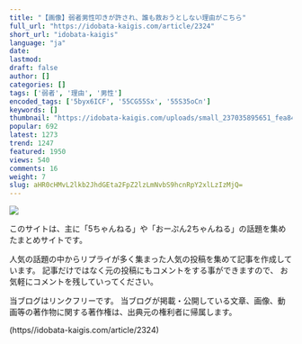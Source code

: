 ```yaml
---
title: "【画像】弱者男性叩きが許され、誰も救おうとしない理由がこちら"
full_url: "https://idobata-kaigis.com/article/2324"
short_url: "idobata-kaigis"
language: "ja"
date: 
lastmod: 
draft: false
author: []
categories: []
tags: ['弱者', '理由', '男性']
encoded_tags: ['5byx6ICF', '55CG55Sx', '55S35oCn']
keywords: []
thumbnail: "https://idobata-kaigis.com/uploads/small_237035895651_fea843b4f9.jpg"
popular: 692
latest: 1273
trend: 1247
featured: 1950
views: 540
comments: 16
weight: 7
slug: aHR0cHMvL2lkb2JhdGEta2FpZ2lzLmNvbS9hcnRpY2xlLzIzMjQ=
---
```


![](https://idobata-kaigis.com/uploads/small_237035895651_fea843b4f9.jpg)

<div><p class=''>このサイトは、主に「5ちゃんねる」や「おーぷん2ちゃんねる」の話題を集めたまとめサイトです。</p><p>人気の話題の中からリプライが多く集まった人気の投稿を集めて記事を作成しています。 記事だけではなく元の投稿にもコメントをする事ができますので、 お気軽にコメントを残していってください。</p><p class=''>当ブログはリンクフリーです。 当ブログが掲載・公開している文章、画像、動画等の著作物に関する著作権は、出典元の権利者に帰属します。</p></div>

(https//idobata-kaigis.com/article/2324)
